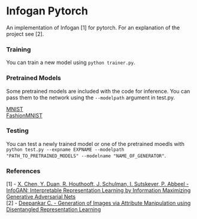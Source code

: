 # Infogan Pytorch

An implementation of Infogan [1] for pytorch. For an explanation of the project see [2].

### Training

You can train a new model using `python trainer.py`.

### Pretrained Models

Some pretrained models are included with the code for inference. You can pass them to the network using the `--modelpath` argument in test.py.

[MNIST](https://drive.google.com/drive/folders/10P6CB9G8EdaJRo6J8-CgMFzfZmznoARJ?usp=sharing)  
[FashionMNIST](https://drive.google.com/drive/folders/1Zf1Pda0dLy4c8ZVJ470jXzla8iEmc58_?usp=sharing)

### Testing

You can test a newly trained model or one of the pretrained moedls with `python test.py --expname EXPNAME --modelpath "PATH_TO_PRETRAINED_MODELS" --modelname "NAME_OF_GENERATOR"`.

### References

[1] - [X. Chen, Y. Duan, R. Houthooft, J. Schulman, I. Sutskever, P. Abbeel - InfoGAN: Interpretable Representation Learning by Information Maximizing Generative Adversarial Nets](https://arxiv.org/abs/1606.03657)  
[2] - [Deepankar C. - Generation of Images via Attribute Manipulation using Disentangled Representation Learning](https://deepankarc.github.io//2020/02/04/infogan/)
